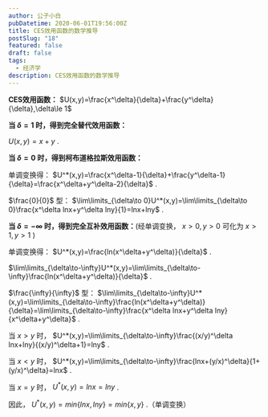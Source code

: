 ```yaml
---
author: 公子小白
pubDatetime: 2020-06-01T19:56:00Z
title: CES效用函数的数学推导
postSlug: "18"
featured: false
draft: false
tags:
  - 经济学
description: CES效用函数的数学推导
---
```


**CES效用函数：** $U(x,y)=\frac{x^\delta}{\delta}+\frac{y^\delta}{\delta},\delta\le 1$

**当 $\delta=1$ 时，得到完全替代效用函数：**

$U(x,y)=x+y$ .

**当 $\delta=0$ 时，得到柯布道格拉斯效用函数：**

单调变换得： $U^*(x,y)=\frac{x^\delta-1}{\delta}+\frac{y^\delta-1}{\delta}=\frac{x^\delta+y^\delta-2}{\delta}$ .

$\frac{0}{0}$ 型： $\lim\limits_{\delta\to 0}U^*(x,y)=\lim\limits_{\delta\to 0}\frac{x^\delta lnx+y^\delta lny}{1}=lnx+lny$ .

**当 $\delta=-\infty$ 时，得到完全互补效用函数：**(经单调变换， $x>0,y>0$ 可化为 $x>1,y>1$ )

单调变换得： $U^*(x,y)=\frac{ln(x^\delta+y^\delta)}{\delta}$ .

$\lim\limits_{\delta\to-\infty}U^*(x,y)=\lim\limits_{\delta\to-\infty}\frac{ln(x^\delta+y^\delta)}{\delta}$ .

$\frac{\infty}{\infty}$ 型： $\lim\limits_{\delta\to-\infty}U^*(x,y)=\lim\limits_{\delta\to-\infty}\frac{ln(x^\delta+y^\delta)}{\delta}=\lim\limits_{\delta\to-\infty}\frac{x^\delta lnx+y^\delta lny}{x^\delta+y^\delta}$ .

当 $x>y$ 时， $U^*(x,y)=\lim\limits_{\delta\to-\infty}\frac{(x/y)^\delta lnx+lny}{(x/y)^\delta+1}=lny$ .

当 $x< y$ 时， $U^*(x,y)=\lim\limits_{\delta\to-\infty}\frac{lnx+(y/x)^\delta}{1+(y/x)^\delta}=lnx$ .

当 $x=y$ 时， $U^*(x,y)=lnx=lny$ .

因此， $U^*(x,y)=min\{lnx,lny\}=min\{x,y\}$ .（单调变换）
